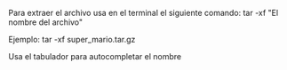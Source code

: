Para extraer el archivo usa en el terminal el siguiente comando: tar -xf "El nombre del archivo"

Ejemplo: tar -xf super_mario.tar.gz

Usa el tabulador para autocompletar el nombre

